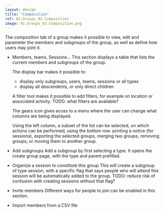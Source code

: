 ```yaml
---
layout: design
title: "Composition"
ref: 01.Groups_02.Composition
image: 01.Groups_02.Composition.png
---
```


The composition tab of a group makes it possible to view, edit and parameter the members and subgroups of the group, as well as define how users may joint it.

* Members, teams, Sessions...
   This section displays a table that lists the current members and subgroups of the group.

   The display bar makes it possible to:
   - display only subgroups, users, teams, sessions or all types
   - display all descendents, or only direct children

   A filter tool makes it possible to add filters, for example on location or associated activity.
   TODO: what filters are available?

   The gears icon gives acces to a menu where the user can change what columns are being displayed.

   Using the left column, a subset of the list can be selected, on which actions can be performed, using the bottom row: printing a notice (for sessions), exporting the selected groups, merging two groups, removing groups, or moving them to another group.

* Add subgroups
   Add a subgroup by first selecting a type. It opens the create group page, with the type and parent prefilled.

* Organize a session to constitute this group
   This will create a subgroup of type session, with a specific flag that says people who will attend this session will be automatically added to the group. TODO: reduce risk of confusion with creating sessions without that flag?

* Invite members
   Different ways for people to join can be enabled in this section.

* Import members from a CSV file




